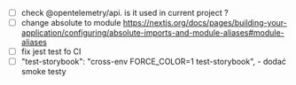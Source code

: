- [ ] check @opentelemetry/api. is it used in current project ? 
- [ ] change absolute to module https://nextjs.org/docs/pages/building-your-application/configuring/absolute-imports-and-module-aliases#module-aliases
- [ ] fix jest test fo CI 
- [ ] "test-storybook": "cross-env FORCE_COLOR=1 test-storybook", - dodać smoke testy
